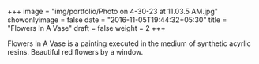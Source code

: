 +++
image = "img/portfolio/Photo on 4-30-23 at 11.03.5 AM.jpg"
showonlyimage = false
date = "2016-11-05T19:44:32+05:30"
title = "Flowers In A Vase"
draft = false
weight = 2
+++

Flowers In A Vase is a painting executed in the medium of synthetic acyrlic resins.
Beautiful red flowers by a window.